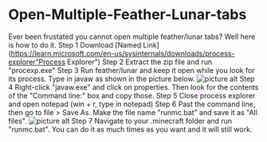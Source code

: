 # Open-Multiple-Feather-Lunar-tabs
Ever been frustated you cannot open multiple feather/lunar tabs? Well here is how to do it.
Step 1
Download [Named Link](https://learn.microsoft.com/en-us/sysinternals/downloads/process-explorer"Process Explorer")
Step 2
Extract the zip file and run "procexp.exe"
Step 3
Run feather/lunar and keep it open while you look for its process. Type in javaw as shown in the picture below.
![picture alt](https://github.com/RacialGamer/Open-Multiple-Feather-Lunar-tabs/blob/main/png/Find%20file.png?raw=true "Type in javaw")
Step 4
Right-click "javaw.exe" and click on properties. Then look for the contents of the "Command line:" box and copy those.
Step 5
Close process explorer and open notepad (win + r, type in notepad)
Step 6
Past the command line, then go to file > Save As. Make the file name "runmc.bat" and save it as "All files".
![picture alt](https://github.com/RacialGamer/Open-Multiple-Feather-Lunar-tabs/blob/main/png/Find%20file.png?raw=true "Save As")
Step 7
Navigate to your .minecraft folder and run "runmc.bat". You can do it as much times as you want and it will still work.
